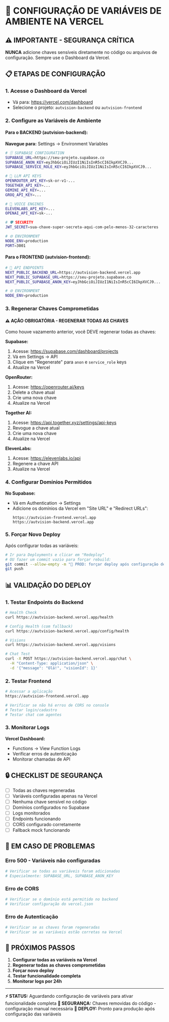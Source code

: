 # 🔐 CONFIGURAÇÃO DE VARIÁVEIS DE AMBIENTE NA VERCEL

## ⚠️ IMPORTANTE - SEGURANÇA CRÍTICA
**NUNCA** adicione chaves sensíveis diretamente no código ou arquivos de configuração. Sempre use o Dashboard da Vercel.

## 📋 ETAPAS DE CONFIGURAÇÃO

### 1. Acesse o Dashboard da Vercel
- Vá para: https://vercel.com/dashboard
- Selecione o projeto: `autvision-backend` ou `autvision-frontend`

### 2. Configure as Variáveis de Ambiente

#### Para o BACKEND (autvision-backend):

**Navegue para:** Settings → Environment Variables

```bash
# 🗄️ SUPABASE CONFIGURATION
SUPABASE_URL=https://seu-projeto.supabase.co
SUPABASE_ANON_KEY=eyJhbGciOiJIUzI1NiIsInR5cCI6IkpXVCJ9...
SUPABASE_SERVICE_ROLE_KEY=eyJhbGciOiJIUzI1NiIsInR5cCI6IkpXVCJ9...

# 🤖 LLM API KEYS
OPENROUTER_API_KEY=sk-or-v1-...
TOGETHER_API_KEY=...
GEMINI_API_KEY=...
GROQ_API_KEY=...

# 🎵 VOICE ENGINES
ELEVENLABS_API_KEY=...
OPENAI_API_KEY=sk-...

# 🛡️ SECURITY
JWT_SECRET=sua-chave-super-secreta-aqui-com-pelo-menos-32-caracteres

# 🌐 ENVIRONMENT
NODE_ENV=production
PORT=3001
```

#### Para o FRONTEND (autvision-frontend):

```bash
# 🔗 API ENDPOINTS
NEXT_PUBLIC_BACKEND_URL=https://autvision-backend.vercel.app
NEXT_PUBLIC_SUPABASE_URL=https://seu-projeto.supabase.co
NEXT_PUBLIC_SUPABASE_ANON_KEY=eyJhbGciOiJIUzI1NiIsInR5cCI6IkpXVCJ9...

# 🌐 ENVIRONMENT
NODE_ENV=production
```

### 3. Regenerar Chaves Comprometidas

#### ⚠️ AÇÃO OBRIGATÓRIA - REGENERAR TODAS AS CHAVES
Como houve vazamento anterior, você DEVE regenerar todas as chaves:

**Supabase:**
1. Acesse: https://supabase.com/dashboard/projects
2. Vá em Settings → API
3. Clique em "Regenerate" para `anon` e `service_role` keys
4. Atualize na Vercel

**OpenRouter:**
1. Acesse: https://openrouter.ai/keys
2. Delete a chave atual
3. Crie uma nova chave
4. Atualize na Vercel

**Together AI:**
1. Acesse: https://api.together.xyz/settings/api-keys
2. Revogue a chave atual
3. Crie uma nova chave
4. Atualize na Vercel

**ElevenLabs:**
1. Acesse: https://elevenlabs.io/api
2. Regenere a chave API
3. Atualize na Vercel

### 4. Configurar Domínios Permitidos

**No Supabase:**
- Vá em Authentication → Settings
- Adicione os domínios da Vercel em "Site URL" e "Redirect URLs":
  ```
  https://autvision-frontend.vercel.app
  https://autvision-backend.vercel.app
  ```

### 5. Forçar Novo Deploy

Após configurar todas as variáveis:

```bash
# Ir para Deployments e clicar em "Redeploy"
# OU fazer um commit vazio para forçar rebuild:
git commit --allow-empty -m "🚀 PROD: forçar deploy após configuração de variáveis"
git push
```

## 📊 VALIDAÇÃO DO DEPLOY

### 1. Testar Endpoints do Backend

```bash
# Health Check
curl https://autvision-backend.vercel.app/health

# Config Health (com fallback)
curl https://autvision-backend.vercel.app/config/health

# Visions
curl https://autvision-backend.vercel.app/visions

# Chat Test
curl -X POST https://autvision-backend.vercel.app/chat \
  -H "Content-Type: application/json" \
  -d '{"message": "Olá!", "visionId": 1}'
```

### 2. Testar Frontend

```bash
# Acessar a aplicação
https://autvision-frontend.vercel.app

# Verificar se não há erros de CORS no console
# Testar login/cadastro
# Testar chat com agentes
```

### 3. Monitorar Logs

**Vercel Dashboard:**
- Functions → View Function Logs
- Verificar erros de autenticação
- Monitorar chamadas de API

## 🔒 CHECKLIST DE SEGURANÇA

- [ ] Todas as chaves regeneradas
- [ ] Variáveis configuradas apenas na Vercel
- [ ] Nenhuma chave sensível no código
- [ ] Domínios configurados no Supabase
- [ ] Logs monitorados
- [ ] Endpoints funcionando
- [ ] CORS configurado corretamente
- [ ] Fallback mock funcionando

## 🚨 EM CASO DE PROBLEMAS

### Erro 500 - Variáveis não configuradas
```bash
# Verificar se todas as variáveis foram adicionadas
# Especialmente: SUPABASE_URL, SUPABASE_ANON_KEY
```

### Erro de CORS
```bash
# Verificar se o domínio está permitido no backend
# Verificar configuração do vercel.json
```

### Erro de Autenticação
```bash
# Verificar se as chaves foram regeneradas
# Verificar se as variáveis estão corretas na Vercel
```

## 🎯 PRÓXIMOS PASSOS

1. **Configurar todas as variáveis na Vercel**
2. **Regenerar todas as chaves comprometidas**
3. **Forçar novo deploy**
4. **Testar funcionalidade completa**
5. **Monitorar logs por 24h**

---

**⚡ STATUS:** Aguardando configuração de variáveis para ativar funcionalidade completa
**🔐 SEGURANÇA:** Chaves removidas do código - configuração manual necessária
**🚀 DEPLOY:** Pronto para produção após configuração das variáveis
